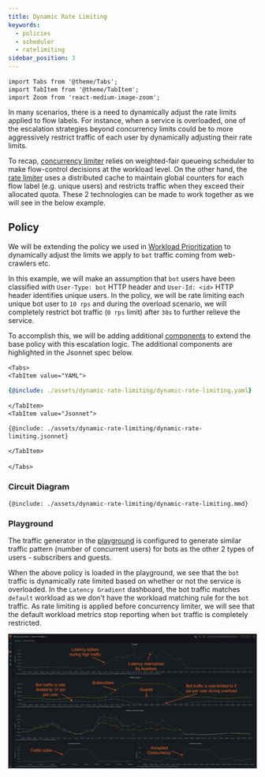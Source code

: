 ```yaml
---
title: Dynamic Rate Limiting
keywords:
  - policies
  - scheduler
  - ratelimiting
sidebar_position: 3
---
```


```mdx-code-block
import Tabs from '@theme/Tabs';
import TabItem from '@theme/TabItem';
import Zoom from 'react-medium-image-zoom';
```

In many scenarios, there is a need to dynamically adjust the rate limits applied
to flow labels. For instance, when a service is overloaded, one of the
escalation strategies beyond concurrency limits could be to more aggressively
restrict traffic of each user by dynamically adjusting their rate limits.

To recap,
[concurrency limiter](/concepts/policy/circuit/components/concurrency-limiter.md)
relies on weighted-fair queueing scheduler to make flow-control decisions at the
workload level. On the other hand, the
[rate limiter](/concepts/policy/circuit/components/rate-limiter.md) uses a
distributed cache to maintain global counters for each flow label (e.g. unique
users) and restricts traffic when they exceed their allocated quota. These 2
technologies can be made to work together as we will see in the below example.

## Policy

We will be extending the policy we used in
[Workload Prioritization](./dynamic-rate-limiting.md) to dynamically adjust the
limits we apply to `bot` traffic coming from web-crawlers etc.

In this example, we will make an assumption that `bot` users have been
classified with `User-Type: bot` HTTP header and `User-Id: <id>` HTTP header
identifies unique users. In the policy, we will be rate limiting each unique bot
user to `10 rps` and during the overload scenario, we will completely restrict
bot traffic (`0 rps` limit) after `30s` to further relieve the service.

To accomplish this, we will be adding additional
[components](/concepts/policy/circuit/circuit.md#component) to extend the base
policy with this escalation logic. The additional components are highlighted in
the Jsonnet spec below.

```mdx-code-block
<Tabs>
<TabItem value="YAML">
```

```yaml
{@include: ./assets/dynamic-rate-limiting/dynamic-rate-limiting.yaml}
```

```mdx-code-block
</TabItem>
<TabItem value="Jsonnet">
```

```jsonnet
{@include: ./assets/dynamic-rate-limiting/dynamic-rate-limiting.jsonnet}
```

```mdx-code-block
</TabItem>

</Tabs>
```

### Circuit Diagram

<Zoom>

```mermaid
{@include: ./assets/dynamic-rate-limiting/dynamic-rate-limiting.mmd}
```

</Zoom>

### Playground

The traffic generator in the [playground](/get-started/playground/playground.md)
is configured to generate similar traffic pattern (number of concurrent users)
for bots as the other 2 types of users - subscribers and guests.

When the above policy is loaded in the playground, we see that the `bot` traffic
is dynamically rate limited based on whether or not the service is overloaded.
In the `Latency Gradient` dashboard, the bot traffic matches `default` workload
as we don't have the workload matching rule for the `bot` traffic. As rate
limiting is applied before concurrency limiter, we will see that the default
workload metrics stop reporting when `bot` traffic is completely restricted.

<Zoom>

![Dynamic Rate Limiting](./assets/dynamic-rate-limiting/dynamic-rate-limiting-playground.png)

</Zoom>
